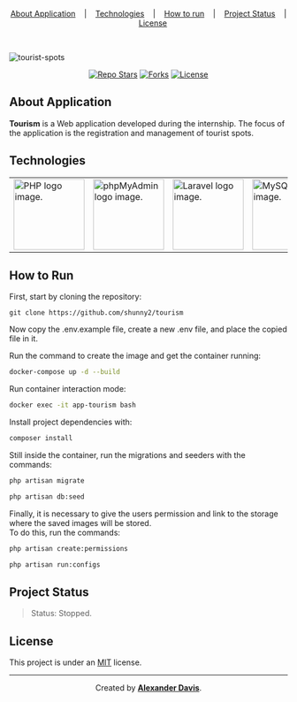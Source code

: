 <p align="center">
    <a href="#about-application">About Application</a>
    &nbsp;&nbsp;&nbsp;|&nbsp;&nbsp;&nbsp;
    <a href="#technologies">Technologies</a>
    &nbsp;&nbsp;&nbsp;|&nbsp;&nbsp;&nbsp;
    <a href="#how-to-run">How to run</a>
    &nbsp;&nbsp;&nbsp;|&nbsp;&nbsp;&nbsp;
    <a href="#project-status">Project Status</a>
    &nbsp;&nbsp;&nbsp;|&nbsp;&nbsp;&nbsp;
    <a href="#license">License</a>
</p>

</br>

![tourist-spots](https://user-images.githubusercontent.com/72872854/191530497-8d54969e-8571-4225-99eb-182a31207585.png)

<p align="center">
  <a href="https://img.shields.io/github/stars/shunny2/tourism?style=social"><img src="https://img.shields.io/github/stars/shunny2/tourism?style=social" alt="Repo Stars" /></a>
  <a href="https://img.shields.io/github/forks/shunny2/tourism?style=social"><img src="https://img.shields.io/github/forks/shunny2/tourism?style=social" alt="Forks" /></a>
  <a href="https://img.shields.io/github/license/shunny2/tourism?style=social"><img src="https://img.shields.io/github/license/shunny2/tourism?style=social" alt="License"/></a>
</p>

## About Application

<b>Tourism</b> is a Web application developed during the internship. The focus of the application is the registration and management of tourist spots.

## Technologies

<table>
  <thead>
  </thead>
  <tbody>
    <td>
      <a href="https://www.php.net/" title="PHP"><img width="128" height="128" src="https://www.php.net/images/logos/new-php-logo.svg" alt="PHP logo image." /></a>
    </td>
    <td>
      <a href="https://www.phpmyadmin.net/" title="phpMyAdmin"><img width="128" height="128" src="https://www.vectorlogo.zone/logos/phpmyadmin/phpmyadmin-ar21.svg" alt="phpMyAdmin logo image." /></a>
    </td>
    <td>
      <a href="https://laravel.com/" title="Laravel"><img width="128" height="128" src="https://cdn.worldvectorlogo.com/logos/laravel-2.svg" alt="Laravel logo image." /></a>
    </td>
    <td>
      <a href="https://www.mysql.com/" title="MySQL"><img width="128" height="128" src="https://www.vectorlogo.zone/logos/mysql/mysql-official.svg" alt="MySQL logo image." /></a>
    </td>
    <td>
      <a href="https://www.docker.com/" title="Docker"><img width="128" height="128" src="https://cdn.worldvectorlogo.com/logos/docker.svg" alt="Docker logo image." /></a>
    </td>
  </tbody>
</table>

## How to Run

First, start by cloning the repository:
```shell
git clone https://github.com/shunny2/tourism
```
Now copy the .env.example file, create a new .env file, and place the copied file in it. 

Run the command to create the image and get the container running:
```bash
docker-compose up -d --build
```

Run container interaction mode:
```bash
docker exec -it app-tourism bash
```

Install project dependencies with:
```bash
composer install
```

Still inside the container, run the migrations and seeders with the commands:
```bash
php artisan migrate
```
```bash
php artisan db:seed
```

Finally, it is necessary to give the users permission and link to the storage where the saved images will be stored.\
To do this, run the commands:
```bash
php artisan create:permissions
```
```bash
php artisan run:configs
```

## Project Status

> Status: Stopped.

## License

This project is under an [MIT](https://opensource.org/licenses/MIT) license.

<hr></hr>

<p align="center">Created by <a href="https://github.com/shunny2"><b>Alexander Davis</b></a>.</p>
